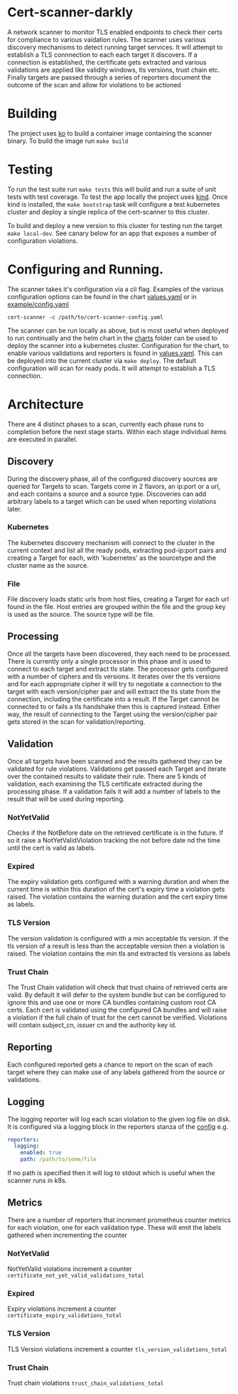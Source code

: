 # Cert-scanner-darkly

A network scanner to monitor TLS enabled endpoints to check their certs for compliance to various vaidation rules. The scanner uses various discovery mechanisms to detect running target services. It will attempt to establish a TLS connnection to each each target it discovers. If a connection is established, the certificate gets extracted and various validations are applied like validity windows, tls versions, trust chain etc. Finally targets are passed through a series of reporters document the outcome of the scan and allow for violations to be actioned

# Building

The project uses [ko](https://github.com/ko-build/ko) to build a container image containing the scanner binary. To build the image run `make build`

# Testing

To run the test suite run `make tests` this will build and run a suite of unit tests with test coverage. To test the app locally the project uses [kind](https://kind.sigs.k8s.io/). Once kind is installed, the `make bootstrap` task will configure a test kubernetes cluster and deploy a single replica of the cert-scanner to this cluster.

To build and deploy a new version to this cluster for testing run the target `make local-dev`. See canary below for an app that exposes a number of configuration violations.

# Configuring and Running.

The scanner takes it's configuration via a cli flag. Examples of the various configuration options can be found in the chart [values.yaml](charts/cert-scanner/values.yaml) or in [example/config.yaml](/example/config.yaml)

```
cert-scanner -c /path/to/cert-scanner-config.yaml
```

The scanner can be run locally as above, but is most useful when deployed to run continually and the helm chart in the [charts](/charts/cert-scanner/) folder can be used to deploy the scanner into a kubernetes cluster. Configuration for the chart, to enable various validations and reporters is found in [values.yaml](charts/cert-scanner/values.yaml). This can be deployed into the current cluster via `make deploy`. The default configuration will scan for ready pods. It will attempt to establish a TLS connection.

# Architecture

There are 4 distinct phases to a scan, currently each phase runs to completion before the next stage starts. Within each stage individual items are executed in parallel.

## Discovery
During the discovery phase, all of the configured discovery sources are queried for Targets to scan. Targets come in 2 flavors, an ip:port or a url, and each contains a source and a source type. Discoveries can add arbitrary labels to a target which can be used when reporting violations later.

### Kubernetes

The kubernetes discovery mechanism will connect to the cluster in the current context and list all the ready pods, extracting pod-ip:port pairs and creating a Target for each, with 'kubernetes' as the sourcetype  and the cluster name as the source.

### File

File discovery loads static urls from host files, creating a Target for each url found in the file. Host entries are grouped within the file and the group key is used as the source. The source type will be file.

## Processing
Once all the targets have been discovered, they each need to be processed. There is currently only a single processor in this phase and is used to connect to each target and extract tls state. The processor gets configured with a number of ciphers and tls versions. It iterates over the tls versions and for each appropriate cipher it will try to negotiate a connection to the target with each version/cipher pair and will extract the tls state from the connection, including the certificate into a result. If the Target cannot be connected to or fails a tls handshake then this is captured instead. Either way, the result of connecting to the Target using the version/cipher pair gets stored in the scan for validation/reporting.

## Validation
Once all targets have been scanned and the results gathered they can be validated for rule violations. Validations get passed each Target and iterate over the contained results to validate their rule. There are 5 kinds of validation, each examining the TLS certificate extracted during the processing phase. If a validation fails it will add a number of labels to the result that will be used during reporting.

### NotYetValid
Checks if the NotBefore date on the retrieved certificate is in the future. If so it raise a NotYetValidViolation tracking the not before date nd the time until the cert is valid as labels.

### Expired
The expiry validation gets configured with a warning duration and when the current time is within this duration of the cert's expiry time a violation gets raised. The violation contains the warning duration and the cert expiry time as labels.

### TLS Version
The version validation is configured with a min acceptable tls version. If the tls version of a result is less than the acceptable version then a violation is raised. The violation contains the min tls and extracted tls versions as labels

### Trust Chain
The Trust Chain validation will check that trust chains of retrieved certs are valid. By default it will defer to the system bundle but can be configured to ignore this and use one or more CA bundles containing custom root CA certs. Each cert is validated using the configured CA bundles and will raise a violation if the full chain of trust for the cert cannot be verified. Violations will contain subject_cn, issuer cn and the authority key id.


## Reporting

Each configured reported gets a chance to report on the scan of each target where they can make use of any labels gathered from the source or validations.

## Logging

The logging reporter will log each scan violation to the given log file on disk. It is configured via a logging block in the reporters stanza of the [config](example/config.yaml) e.g.

```yaml
reporters:
  logging:
    enabled: true
    path: /path/to/some/file
```

If no path is specified then it will log to stdout which is useful when the scanner runs in k8s.

## Metrics

There are a number of reporters that increment prometheus counter metrics for each violation, one for each validation type. These will emit the labels gathered when incrementing the counter


### NotYetValid
NotYetValid violations increment a counter `certificate_not_yet_valid_validations_total`

### Expired
Expiry violations increment a counter `certificate_expiry_validations_total`

### TLS Version
TLS Version violations increment a counter `tls_version_validations_total`

### Trust Chain
Trust chain violations `trust_chain_validations_total`

